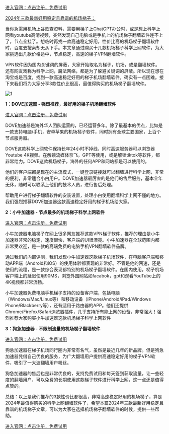 [进入官网：点击注册，免费试用](https://tgjkdjfk.top/a.php?asbcbO1PCgF)

[2024年三款最新好用稳定且靠谱的机场梯子：](https://musescore.org/zh-hans/node/363476)

当你急需用机场上谷歌查资料，需要用梯子上ChatGPT办公时，或是想上科学上网看youtube高清视频，突然发现自己电脑或是手机上的机场梯子翻墙软件连不上了，节点全挂了。想临时再找一款高速稳定好用，性价比高的机场梯子翻墙软件时，百度去搜索却无从下手。本文章通过购买十几款机场梯子科学上网软件，为大家挑选出几款价格适中，节点稳定，高速的梯子VPN翻墙软件。

VPN软件因为国内关键词的屏蔽，大家开始取名为梯子，机场，或是翻墙软件。还有网友戏称为科学上网，魔法网络，都是为了躲避关键词的屏蔽。所以现在想在淘宝或是百度，找到一款高速稳定好用的梯子机场翻墙软件，确实有一点困难。接下来我们将为大家分享3款性价比很高，最值得购买的机场梯子翻墙软件。

![1](https://musescore.org/sites/musescore.org/files/styles/width_1480/public/2024-04/2024-04-15%2021%2049%2046_1.png?itok=nC7M5xU7)



**1：DOVE加速器 - 强烈推荐，最好用的梯子机场翻墙软件**

[进入官网：点击注册，免费试用](https://tgjkdjfk.top/a.php?asbcbO1PCgF)

DOVE加速器是海外华人团队运营的，已经运营多年。除了最基本的优点，比如是一款支持电脑/手机，安卓苹果的机场梯子软件，同时拥有全球主要国家，上百个节点服务器。

DOVE这款科学上网软件保持长年24小时不掉线，同时高速服务器可以浏览器Youtube 4K视频。在解锁流媒体奈飞，GPT等使用，或是解锁tiktok等软件，都非常给力。DOVE这款机场梯子，海外的任何APP和网站都是可以使用的。

他们的客户端都是现在的主流模式，一键登录链接就可以翻墙进行科学上网，非常的便利，非常适合小白用户。DOVE加速器最厉害的是他们的售后服务，基本全年无休，随时可以联系上他们的技术人员，进行售后处理。

帮助用户进行梯子翻墙软件的安装设置，处理小白使用翻墙科学上网不懂的地方。我们强烈推荐DOVE加速器这款高速稳定好用的梯子机场给大家。


**2：小牛加速器 - 节点最多的机场梯子科学上网软件**

[进入官网：点击注册，免费试用](https://tgjkdjfk.top/a.php?asbcbO1PCgF)

小牛加速器电脑梯子在网上很多网友推荐这款VPN梯子软件，推荐的理由是小牛加速器非常的稳定，速度很快，客户端的UI很漂亮。小牛加速器在全球范围内都非常受欢迎，是一款的高端免费的电脑手机VPN翻墙软件品牌。

通过我们的内部评测，我们发现小牛加速器这款梯子机场软件，在电脑客户端和移动APP端（Android和iOS）的使用体验都表现的非常好。不管是他的网速，还是使用的流程，是一款综合表现都特别的机场梯子翻墙软件。在国内使用，梯子机场客户端上的延迟使用90MS，浏览外国网站如facabok，gpt和观看YouTube上的4K视频都非常流畅。

小牛加速器免费电脑手机梯子支持的设备客户端，包括电脑（Windows/Mac/Linux等）和移动设备（iPhone/Android/iPad/Windows Phone/Blackberry等），还有适用于路由器的APP。他们还提供Chrome/Firefox/Safari浏览器插件，几乎支持所有能上网的设备，非常强大！强烈推荐大家购买小牛加速器这款机场梯子科学上网软件


**3：狗急加速器 - 不限制流量的机场梯子翻墙软件**

[进入官网：点击注册，免费试用](https://tgjkdjfk.top/a.php?asbcbO1PCgF)

狗急加速器在梯子机场同行圈内非常有名气，虽然是最近几年的新品牌。但是狗急加速器凭借自己优良的服务，为广大翻墙用户提供高速稳定好用的梯子VPN软件，吸引了一大波翻墙用户粉丝。

狗急加速器的售后也是非常优良的，支持免费试用和每天签到获取流量，让一些轻度的翻墙用户，可以免费的长期使用这款梯子软件进行科学上网，这一点还是值得点赞的。

总结：以上是我们推荐的3款性价比都很高，非常高速稳定好用的机场梯子，算是2024年最值得购买的科学上网翻墙软件了，希望本篇2024年三款最新好用稳定且靠谱的机场梯子文章，可以为大家在选择机场梯子翻墙软件的时候，提供一些帮助。


 [进入官网：点击注册，免费试用](https://tgjkdjfk.top/a.php?asbcbO1PCgF)
